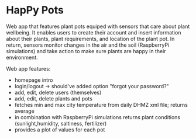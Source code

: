 # HapPy Pots

Web app that features plant pots equiped with sensors that care about plant wellbeing.
It enables users to create their account and insert information about their plants, plant
requirements, and location of the plant pot. In return, sensors monitor changes in the air
and the soil (RaspberryPi simulations) and take action to make sure plants are happy in
their environment.


Web app features:
- homepage intro
- login/logout -> should've added option "forgot your password?"
- add, edit, delete users (themselves)
- add, edit, delete plants and pots
- fetches min and max city temperature from daily DHMZ xml file; returns average
- in combination with RaspberryPi simulations returns plant conditions (sunlight,humidity, saltiness, fertilizer)
- provides a plot of values for each pot

